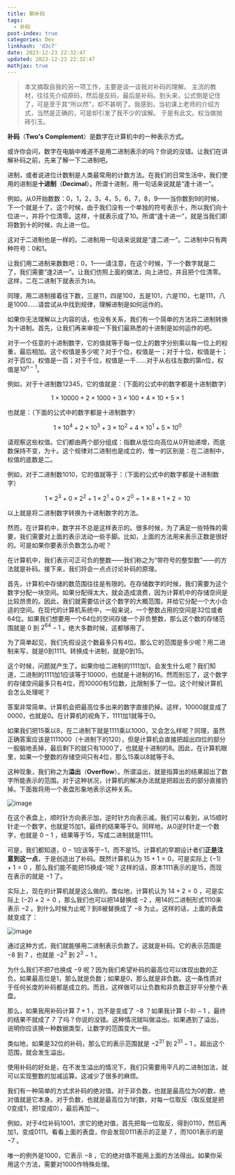 ```yaml
---
title: 聊补码
tags:
  - 补码
post-index: true
categories: Dev
linkhash: 'd3c7'
date: 2023-12-23 22:32:47
updated: 2023-12-23 22:32:47
mathjax: true
---
```


 > 本文摘取自我的另一项工作，主要是谈一谈我对补码的理解。
 > 主流的教材，往往先介绍原码，然后是反码，最后是补码。到头来，公式倒是记住了，可是至于其“所以然”，却不甚明了。我感到，当初课上老师的介绍方式，当然是正确的，可是却引发了我不少的误解。
 > 于是有此文。权当做抛砖引玉。

**补码**（**Two's Complement**）是数字在计算机中的一种表示方式。

或许你会问，数字在电脑中难道不是用二进制表示的吗？你说的没错。让我们在讲解补码之前，先来了解一下二进制吧。

进制，或者说进位计数制是人类最常用的计数方法。在我们的日常生活中，我们使用的进制是**十进制**（**Decimal**）。所谓十进制，用一句话来说就是“逢十进一”。

例如，从0开始数数：0，1，2，3，4，5，6，7，8，9——当你数到9的时候，下一个就是十了。这个时候，由于我们没有一个单独的符号表示十，所以我们向十位进一，并将个位清零。这样，十就表示成了10。所谓“逢十进一”，就是当我们即将数到十的时候，向上进一位。

这对于二进制也是一样的。二进制用一句话来说就是“逢二进一”。二进制中只有两种符号：0和1。

让我们用二进制来数数吧：0，1——请注意，在这个时候，下一个数字就是二了，我们需要“逢2进一”。让我们仿照上面的做法，向上进位，并且把个位清零。这样，二在二进制下就表示为`10`。

同理，用二进制接着往下数，三是11，四是100，五是101，六是110，七是111，八是1000……请尝试从中找到规律，理解进制是如何运作的。

如果你无法理解以上内容的话，也没有关系，我们有一个简单的方法将二进制转换为十进制。首先，让我们再来审视一下我们最熟悉的十进制是如何运作的吧。

对于一个任意的十进制数字，它的值就等于每一位上的数字分别乘以每一位上的权重，最后相加。这个权值是多少呢？对于个位，权值是一；对于十位，权值是十；对于百位，权值是一百；对于千位，权值是一千……对于从右往左数的第n位，权值是$10^{n-1}$。

例如，对于十进制数12345，它的值就是：（下面的公式中的数字都是十进制数字）

$$1 \times 10000 + 2 \times 1000 + 3 \times 100 + 4 \times 10 + 5 \times 1$$

也就是：（下面的公式中的数字都是十进制数字）

$$1 \times 10^4 + 2 \times 10^3 + 3 \times 10^2 + 4 \times 10^1 + 5 \times 10^0$$

请观察这些权值。它们都由两个部分组成：指数从低位向高位从0开始递增，而底数保持不变，为十。这个规律对二进制也是成立的，惟一的区别是：在二进制中，权值的底数是二。

例如，对于二进制数1010，它的值就等于：（下面的公式中的数字都是十进制数字）

$$1 \times 2^3 + 0 \times 2^2 + 1 \times 2^1 + 0 \times 2^0 = 1 \times 8 + 1 \times 2 =10$$

以上就是将二进制数字转换为十进制数字的方法。

然而，在计算机中，数字并不总是这样表示的。很多时候，为了满足一些特殊的需要，我们需要对上面的表示法动一些手脚。比如，上面的方法用来表示正数是很好的。可是如果你要表示负数怎么办呢？

在计算机中，我们表示可正可负的整数——我们称之为“带符号的整型数”——的方法就是补码。接下来，我们将会一点点讨论补码的原理。

首先，计算机中存储的数范围往往是有限的。在存储数字的时候，我们需要为这个数字分配一块空间。如果分配得太大，就会造成浪费，因为计算机中的存储空间是比较昂贵的。因此，我们就需要估计这个数字的大概范围，并给它分配一个大小合适的空间。在现代的计算机系统中，一般来说，一个整数占用的空间是32位或者64位。如果我们想要用一个64位的空间存储一个非负整数，那么这个数的存储范围就是 $0$ 到 $2^{64}-1$ 。绝大多数时候，这都够用了。

为了简单起见，我们先假设这个数最多只有4位。那么它的范围是多少呢？用二进制来写，就是0到1111。转换成十进制，就是0到15。

这个时候，问题就产生了。如果你给二进制的1111加1，会发生什么呢？我们知道，二进制的1111加1应该等于10000，也就是十进制的16。然而别忘了，这个数字的存储空间最多只有4位，而10000有5位数，比限制多了一位。这个时候计算机会怎么处理呢？

答案非常简单。计算机会把最高位多出来的数字直接扔掉。这样，10000就变成了0000，也就是0。在计算机的视角下，1111加1就等于0。

如果我们把15乘以8，在二进制下就是1111乘以1000，又会怎么样呢？同理，虽然正确答案应该是1111000（十进制下的120），但是计算机会直接把超出四位的部分一股脑地丢掉，最后剩下的就只有1000了，也就是十进制的8。因此，在计算机眼里，如果一个整数的存储空间只有4位，那么15乘以8就等于8。

这种现象，我们称之为**溢出**（**Overflow**）。所谓溢出，就是指算出的结果超出了数字所能表示的范围。对于这种状况，计算机的解决办法就是把超出去的部分直接扔掉。下面我将用一个表盘形象地表示这种关系。

![image](https://s11.ax1x.com/2023/12/23/pi7HTdP.png)

在这个表盘上，顺时针方向表示加，逆时针方向表示减。我们可以看到，从15顺时针走一个数字，也就是15加1，最终的结果等于0。同样地，从0逆时针走一个数字，也就是 $0-1$ ，结果等于15，写成二进制就是1111。

可是，我们都知道，$0-1$应该等于$-1$，而不是15。计算机的早期设计者们**正是注意到这一点**，于是创造出了补码。既然计算机认为 $15+1=0$，可是实际上 $(-1)+1=0$ ，那么我们能不能把15换成-1呢？这样的话，原本1111表示的是15，而现在表示的就是 $-1$ 了。

实际上，现在的计算机就是这么做的。类似地，计算机认为 $14+2=0$ ，可是实际上 $(-2)+2=0$ ，那么我们也可以把14替换成 $-2$ ，用14的二进制形式1110来表示 $-2$ 。到什么时候为止呢？到8被替换成了 $-8$ 为止。这样的话，上面的表盘就变成了：

![image](https://s11.ax1x.com/2023/12/23/pi7HoZt.png)

通过这种方式，我们就能够用二进制表示负数了。这就是补码。它的表示范围是 $-8$ 到 $7$ ，也就是 $-2^3$ 到 $2^3-1$ 。

为什么我们不把7也换成 $-9$ 呢？因为我们希望补码的最高位可以体现出数的正负。如果最高位是1，那么就是负数；如果是0，那么就是非负数。这一条性质对于任何长度的补码都是成立的。而且，这样做可以让负数和非负数正好平分整个表盘。

那么，如果我用补码计算 $7+1$ ，岂不是变成了 $-8$ ？如果我计算 $(-8)-1$ ，最终的结果不就成了 $7$ 了吗？你说的没错。这种情况就叫做溢出。如果遇到了溢出，说明你应该换一种数据类型，让数字的范围变大一些。

类似地，如果是32位的补码，那么它的表示范围就是 $-2^{31}$ 到 $2^{31}-1$ 。超出这个范围，就会发生溢出。

使用补码的好处是，在不发生溢出的情况下，我们只需要用平凡的二进制加法，就可以实现整数的加减运算。这减少了很多的麻烦。

我们有一种简单的方式求补码的绝对值。对于非负数，也就是最高位为0的数，绝对值就是它本身。对于负数，也就是最高位为1的数，对每一位取反（取反就是把0变成1，把1变成0），最后再加一。

例如，对于4位补码1001，求它的绝对值，首先把每一位取反，得到0110，然后再加1，变成0111。看看上面的表盘，你会发现0111表示的正是 $7$ ，而1001表示的是 $-7$ 。

唯一的例外是1000，它表示 $-8$ ，它的绝对值不能用上面的方法得出。如果你采用这个方法，需要对1000作特殊处理。